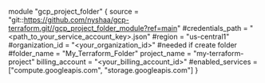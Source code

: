 module "gcp_project_folder" {
  source            = "git::https://github.com/nyshaa/gcp-terraform.git//gcp_project_folder_module?ref=main"
  #credentials_path = "<path_to_your_service_account_key>.json"
  #region           = "us-central1"
  #organization_id  = "<your_organization_id>" #needed if create folder
  #folder_name      = "My_Terraform_Folder"
  project_name      = "my-terraform-project"
  billing_account   = "<your_billing_account_id>"
  #enabled_services = ["compute.googleapis.com", "storage.googleapis.com"]
}

